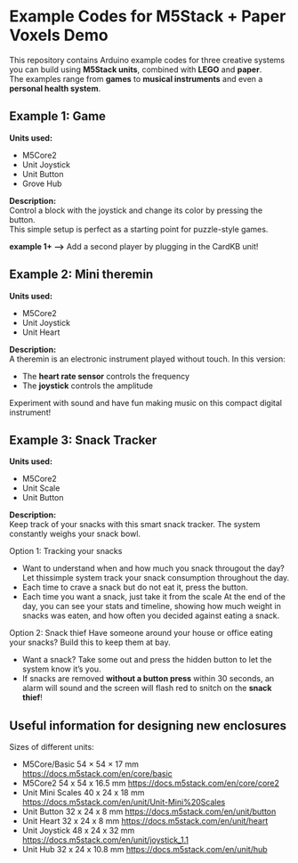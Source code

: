 # Example Codes for M5Stack + Paper Voxels Demo  
This repository contains Arduino example codes for three creative systems you can build using **M5Stack units**, combined with **LEGO** and **paper**.  
The examples range from **games** to **musical instruments** and even a **personal health system**.  

## Example 1: Game 
**Units used:**  
- M5Core2  
- Unit Joystick  
- Unit Button  
- Grove Hub  

**Description:**  
Control a block with the joystick and change its color by pressing the button.  
This simple setup is perfect as a starting point for puzzle-style games.  

**example 1+ -->** Add a second player by plugging in the CardKB unit!  

## Example 2: Mini theremin  
**Units used:**  
- M5Core2  
- Unit Joystick  
- Unit Heart  

**Description:**  
A theremin is an electronic instrument played without touch. In this version:  
- The **heart rate sensor** controls the frequency  
- The **joystick** controls the amplitude  

Experiment with sound and have fun making music on this compact digital instrument!  

## Example 3: Snack Tracker  
**Units used:**  
- M5Core2  
- Unit Scale  
- Unit Button  

**Description:**  
Keep track of your snacks with this smart snack tracker. The system constantly weighs your snack bowl.  

Option 1: Tracking your snacks
- Want to understand when and how much you snack througout the day? Let thissimple system track your snack consumption throughout the day.
- Each time to crave a snack but do not eat it, press the button.
- Each time you want a snack, just take it from the scale
At the end of the day, you can see your stats and timeline, showing how much weight in snacks was eaten, and how often you decided against eating a snack. 

Option 2: Snack thief
Have someone around your house or office eating your snacks? Build this to keep them at bay. 
- Want a snack? Take some out and press the hidden button to let the system know it’s you.  
- If snacks are removed **without a button press** within 30 seconds, an alarm will sound and the screen will flash red to snitch on the **snack thief**!  


## Useful information for designing new enclosures

Sizes of different units:
- M5Core/Basic       54 × 54 × 17 mm       https://docs.m5stack.com/en/core/basic
- M5Core2            54 x 54 x 16.5 mm     https://docs.m5stack.com/en/core/core2
- Unit Mini Scales   40 x 24 x 18 mm       https://docs.m5stack.com/en/unit/Unit-Mini%20Scales   
- Unit Button        32 x 24 x 8 mm        https://docs.m5stack.com/en/unit/button
- Unit Heart         32 x 24 x 8 mm        https://docs.m5stack.com/en/unit/heart
- Unit Joystick      48 x 24 x 32 mm       https://docs.m5stack.com/en/unit/joystick_1.1
- Unit Hub           32 x 24 x 10.8 mm     https://docs.m5stack.com/en/unit/hub    

